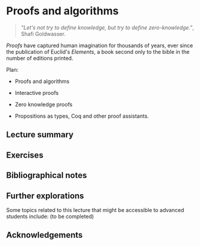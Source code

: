 #  Proofs and algorithms

>_"Let's not try to define knowledge, but try to define zero-knowledge."_, Shafi Goldwasser.


_Proofs_ have captured human imagination for thousands of years, ever since the publication of Euclid's _Elements_, a book second only to the bible in the number of editions printed.

Plan:

* Proofs and algorithms

* Interactive proofs

* Zero knowledge proofs

* Propositions as types, Coq and other proof assistants.


## Lecture summary


## Exercises




## Bibliographical notes



## Further explorations

Some topics related to this lecture that might be accessible to advanced students include: (to be completed)


## Acknowledgements
